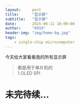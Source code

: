 ```yaml
---
layout:     post
title:      "显示屏"
subtitle:   "显示屏"
date:       2025-06-11 18:09:00
author:     "6919"
header-img: "img/home-bg.jpg"
tags:
    - single-chip microcomputer
---
```


今天给大家看看我的所有显示屏
> 都是用于单片机的  
1.OLED SPI  
# 未完待续...
